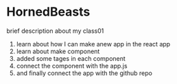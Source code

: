 # HornedBeasts
brief description about my class01 

1. learn about how I can make anew app in the react app 
2. learn about make component 
3. added some tages in each component 
4. connect the component with the app.js 
5. and finally connect the app with the github repo 